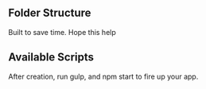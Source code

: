 ## Folder Structure

Built to save time. Hope this help


## Available Scripts

After creation, run
gulp, and npm start to fire up your app.
